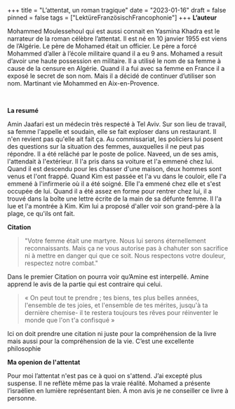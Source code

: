 +++
title = "L’attentat, un roman tragique"
date = "2023-01-16"
draft = false
pinned = false
tags = ["LektüreFranzösischFrancophonie"]
+++
**L’auteur**

Mohammed Moulessehoul qui est aussi connait en Yasmina Khadra est le narrateur de la roman célèbre l’attentat. Il est né en 10 janvier 1955 est viens de l’Algérie. Le père de Mohamed était un officier. Le père a forcé Mohammed d’aller à l’école militaire quand il a eu 9 ans. Mohamed a resuit d’avoir une haute possession en militaire. Il a utilisé le nom de sa femme à cause de la censure en Algérie. Quand il a fui avec sa femme en France il a exposé le secret de son nom. Mais il a décidé de continuer d’utiliser son nom. Martinant vie Mohammed en Aix-en-Provence.

 

**La resumé**

Amin Jaafari est un médecin très respecté à Tel Aviv. Sur son lieu de travail, sa femme l'appelle et soudain, elle se fait exploser dans un restaurant. Il n'en revient pas qu'elle ait fait ça. Au commissariat, les policiers lui posent des questions sur la situation des femmes, auxquelles il ne peut pas répondre. Il a été relâché par le poste de police. Naveed, un de ses amis, l'attendait à l'extérieur. Il l'a pris dans sa voiture et l'a emmené chez lui. Quand il est descendu pour les chasser d'une maison, deux hommes sont venus et l'ont frappé. Quand Kim est passée et l'a vu dans le couloir, elle l'a emmené à l'infirmerie où il a été soigné. Elle l'a emmené chez elle et s'est occupée de lui. Quand il a été assez en forme pour rentrer chez lui, il a trouvé dans la boîte une lettre écrite de la main de sa défunte femme. Il l'a lue et l'a montrée à Kim. Kim lui a proposé d'aller voir son grand-père à la plage, ce qu'ils ont fait.

**Citation**

> "Votre femme était une martyre. Nous lui serons éternellement reconnaissants. Mais ça ne vous autorise pas à chahuter son sacrifice ni à mettre en danger qui que ce soit. Nous respectons votre douleur, respectez notre combat."

Dans le premier Citation on pourra voir qu’Amine est interpellé. Amine apprend le avis de la partie qui est contraire qui celui.

> « On peut tout te prendre ; tes biens, tes plus belles années, l'ensemble de tes joies, et l'ensemble de tes mérites, jusqu'à ta dernière chemise- il te restera toujours tes rêves pour réinventer le monde que l'on t'a confisqué »

Ici on doit prendre une citation ni juste pour la compréhension de la livre mais aussi pour la compréhension de la vie. C’est une excellente philosophie

**Ma openion de l'attentat**

Pour moi l’attentat n'est pas ce à quoi on s'attend. J’ai excepté plus suspense. Il ne reflète même pas la vraie réalité. Mohamed a présente l’israélien en lumière représentant bien. À mon avis je ne conseiller ce livre à personne.

<!--EndFragment-->